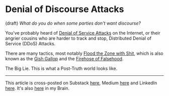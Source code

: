# Denial of Discourse Attacks
(draft) 
*What do you do when some parties don't want discourse?* 

You've probably heard of [Denial of Service Attacks](https://en.wikipedia.org/wiki/Denial-of-service_attack) on the Internet, or their angrier cousins who are harder to track and stop, Distributed Denial of Service (DDoS) Attacks. 

There are many tactics, most notably [Flood the Zone with Shit](https://bra.in/9jMBre), which is also known as the [Gish Gallop](https://en.wikipedia.org/wiki/Gish_gallop) and the [Firehose of Falsehood](https://en.wikipedia.org/wiki/Firehose_of_falsehood). 

The Big Lie. This is what a Post-Truth world looks like. 

--- 
This article is cross-posted on Substack [here](), Medium [here]() and LinkedIn [here](). It's also [here]() in my Brain. 